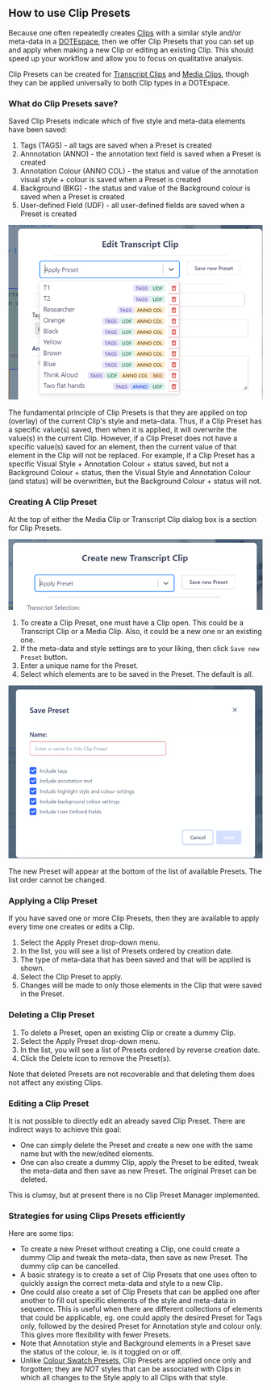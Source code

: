 ## How to use Clip Presets

Because one often repeatedly creates [Clips](clips.md) with a similar style and/or meta-data in a [DOTEspace](dotespace.md), then we offer Clip Presets that you can set up and apply when making a new Clip or editing an existing Clip.
This should speed up your workflow and allow you to focus on qualitative analysis.

Clip Presets can be created for [Transcript Clips](transcript-clip.md) and [Media Clips](media-clip.md), though they can be applied universally to both Clip types in a DOTEspace.

### What do Clip Presets save?

Saved Clip Presets indicate which of five style and meta-data elements have been saved:
1. Tags (TAGS) - all tags are saved when a Preset is created
2. Annnotation (ANNO) - the annotation text field is saved when a Preset is created
3. Annotation Colour (ANNO COL) - the status and value of the annotation visual style + colour is saved when a Preset is created
4. Background (BKG) - the status and value of the Background colour is saved when a Preset is created
5. User-defined Field (UDF) - all user-defined fields are saved when a Preset is created

[![Clip Presets](images/clips/clip-presets.png)](images/clips/clip-presets.png)

The fundamental principle of Clip Presets is that they are applied on top (overlay) of the current Clip's style and meta-data.
Thus, if a Clip Preset has a specific value(s) saved, then when it is applied, it will overwrite the value(s) in the current Clip.
However, if a Clip Preset does not have a specific value(s) saved for an element, then the current value of that element in the Clip will not be replaced.
For example, if a Clip Preset has a specific Visual Style + Annotation Colour + status saved, but not a Background Colour + status, then the Visual Style and Annotation Colour (and status) will be overwritten, but the Background Colour + status will not.

### Creating A Clip Preset

At the top of either the Media Clip or Transcript Clip dialog box is a section for Clip Presets.

[![Clip Presets](images/clips/clip-presets2.png)](images/clips/clip-presets2.png)

1. To create a Clip Preset, one must have a Clip open.
This could be a Transcript Clip or a Media Clip.
Also, it could be a new one or an existing one.
2. If the meta-data and style settings are to your liking, then click `Save new Preset` button.
3. Enter a unique name for the Preset.
4. Select which elements are to be saved in the Preset.
The default is all.

[![Clip Presets](images/clips/clip-presets3.png)](images/clips/clip-presets3.png)

The new Preset will appear at the bottom of the list of available Presets.
The list order cannot be changed.

### Applying a Clip Preset

If you have saved one or more Clip Presets, then they are available to apply every time one creates or edits a Clip.

1. Select the Apply Preset drop-down menu.
2. In the list, you will see a list of Presets ordered by creation date.
3. The type of meta-data that has been saved and that will be applied is shown.
4. Select the Clip Preset to apply.
5. Changes will be made to only those elements in the Clip that were saved in the Preset.

### Deleting a Clip Preset

1. To delete a Preset, open an existing Clip or create a dummy Clip.
2. Select the Apply Preset drop-down menu.
3. In the list, you will see a list of Presets ordered by reverse creation date.
4. Click the Delete icon to remove the Preset(s).

Note that deleted Presets are not recoverable and that deleting them does not affect any existing Clips.

### Editing a Clip Preset

It is not possible to directly edit an already saved Clip Preset.
There are indirect ways to achieve this goal:
- One can simply delete the Preset and create a new one with the same name but with the new/edited elements.
- One can also create a dummy Clip, apply the Preset to be edited, tweak the meta-data and then save as new Preset.
The original Preset can be deleted.

This is clumsy, but at present there is no Clip Preset Manager implemented.

### Strategies for using Clips Presets efficiently

Here are some tips:

- To create a new Preset without creating a Clip, one could create a dummy Clip and tweak the meta-data, then save as new Preset.
The dummy clip can be cancelled.
- A basic strategy is to create a set of Clip Presets that one uses often to quickly assign the correct meta-data and style to a new Clip.
- One could also create a set of Clip Presets that can be applied one after another to fill out specific elements of the style and meta-data in sequence.
This is useful when there are different collections of elements that could be applicable, eg. one could apply the desired Preset for Tags only, followed by the desired Preset for Annotation style and colour only.
This gives more flexibility with fewer Presets.
- Note that Annotation style and Background elements in a Preset save the status of the colour, ie. is it toggled on or off.
- Unlike [Colour Swatch Presets](colour-manager.md), Clip Presets are applied once only and forgotten; they are _NOT_ styles that can be associated with Clips in which all changes to the Style apply to all Clips with that style.

